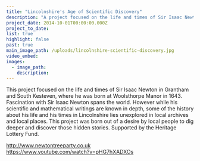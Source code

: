 ```yaml
---
title: "Lincolnshire's Age of Scientific Discovery"
description: "A project focused on the life and times of Sir Isaac Newton in Grantham and South Kesteven, where he was born at Woolsthorpe Manor in 1643."
project_date: 2014-10-01T00:00:00.000Z
project_to_date:
list: true
highlight: false
past: true
main_image_path: /uploads/lincolnshire-scientific-discovery.jpg
video_embed:
images:
  - image_path:
    description:
---
```

This project focused on the life and times of Sir Isaac Newton in Grantham
and South Kesteven, where he was born at Woolsthorpe Manor in 1643. Fascination
with Sir Isaac Newton spans the world. However while his scientific and 
mathematical writings are known in depth, some of the history about his life 
and his times in Lincolnshire lies unexplored in local archives and local places.
This project was born out of a desire by local people to dig deeper and discover 
those hidden stories. Supported by the Heritage Lottery Fund.

 <a href="http://www.newtontreeparty.co.uk" title="Newton Tree Party" target="_blank">http://www.newtontreeparty.co.uk</a><br>
<a href="https://www.youtube.com/watch?v=pHG7hXADXOs" target="_blank">https://www.youtube.com/watch?v=pHG7hXADXOs</a>